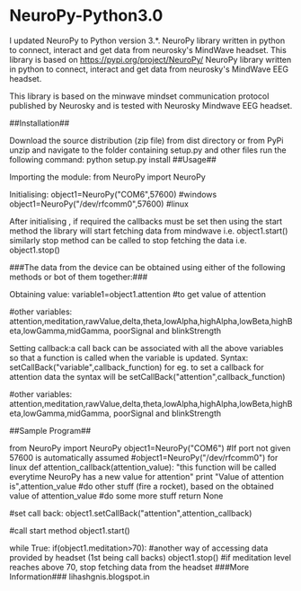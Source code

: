 # NeuroPy-Python3.0
I updated NeuroPy to Python version 3.*. NeuroPy library written in python to connect, interact and get data from neurosky's MindWave headset.  This library is based on https://pypi.org/project/NeuroPy/
NeuroPy library written in python to connect, interact and get data from neurosky's MindWave EEG headset.

This library is based on the minwave mindset communication protocol published by Neurosky and is tested with Neurosky Mindwave EEG headset.

##Installation##

Download the source distribution (zip file) from dist directory or from PyPi
unzip and navigate to the folder containing setup.py and other files
run the following command: python setup.py install
##Usage##

Importing the module: from NeuroPy import NeuroPy

Initialising: object1=NeuroPy("COM6",57600) #windows 
object1=NeuroPy("/dev/rfcomm0",57600) #linux

After initialising , if required the callbacks must be set then using the start method the library will start fetching data from mindwave i.e. object1.start() similarly stop method can be called to stop fetching the data i.e. object1.stop()

###The data from the device can be obtained using either of the following methods or bot of them together:###

Obtaining value: variable1=object1.attention #to get value of attention

#other variables: attention,meditation,rawValue,delta,theta,lowAlpha,highAlpha,lowBeta,highBeta,lowGamma,midGamma, poorSignal and blinkStrength

Setting callback:a call back can be associated with all the above variables so that a function is called when the variable is updated. Syntax: setCallBack("variable",callback_function) 
for eg. to set a callback for attention data the syntax will be setCallBack("attention",callback_function)

#other variables: attention,meditation,rawValue,delta,theta,lowAlpha,highAlpha,lowBeta,highBeta,lowGamma,midGamma, poorSignal and blinkStrength

##Sample Program##

from NeuroPy import NeuroPy
object1=NeuroPy("COM6") #If port not given 57600 is automatically assumed
                        #object1=NeuroPy("/dev/rfcomm0") for linux
def attention_callback(attention_value):
    "this function will be called everytime NeuroPy has a new value for attention"
    print "Value of attention is",attention_value
    #do other stuff (fire a rocket), based on the obtained value of attention_value
    #do some more stuff
    return None

#set call back:
object1.setCallBack("attention",attention_callback)

#call start method
object1.start()

while True:
    if(object1.meditation>70): #another way of accessing data provided by headset (1st being call backs)
        object1.stop()         #if meditation level reaches above 70, stop fetching data from the headset
###More Information### lihashgnis.blogspot.in
